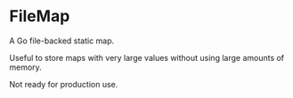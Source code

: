 # FileMap

A Go file-backed static map.

Useful to store maps with very large values without using large amounts of memory.

Not ready for production use.